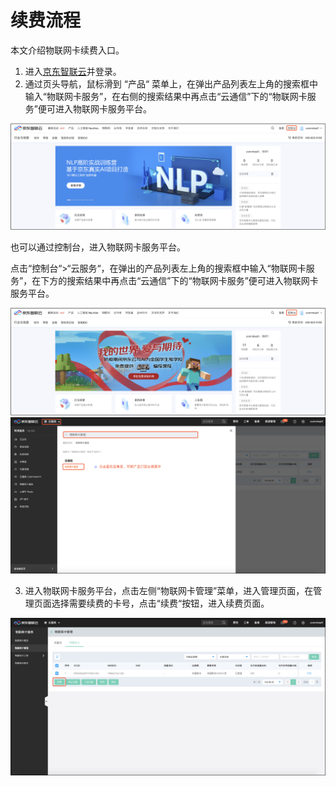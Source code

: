 
# 续费流程

本文介绍物联网卡续费入口。

1. 进入[京东智联云](https://console.jdcloud.com/overview)并登录。
2. 通过页头导航，鼠标滑到 “产品“ 菜单上，在弹出产品列表左上角的搜索框中输入“物联网卡服务”，在右侧的搜索结果中再点击“云通信”下的“物联网卡服务”便可进入物联网卡服务平台。

![物联网卡服务 控制台](../../../../image/Query-Card-Service/0426-c3.png)

也可以通过控制台，进入物联网卡服务平台。

点击“控制台“>“云服务“，在弹出的产品列表左上角的搜索框中输入“物联网卡服务”，在下方的搜索结果中再点击“云通信”下的“物联网卡服务”便可进入物联网卡服务平台。

![物联网卡服务 控制台](../../../../image/Query-Card-Service/console-renewal-1.png)
![物联网卡服务 控制台](../../../../image/Query-Card-Service/console-renewal-2.png)

3. 进入物联网卡服务平台，点击左侧“物联网卡管理”菜单，进入管理页面，在管理页面选择需要续费的卡号，点击“续费“按钮，进入续费页面。

![物联网卡服务 卡管理](../../../../image/Query-Card-Service/renewal.png)
